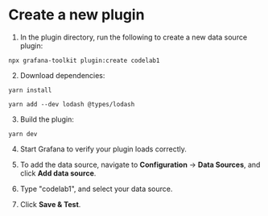 # Create a new plugin

1. In the plugin directory, run the following to create a new data source plugin:

```
npx grafana-toolkit plugin:create codelab1
```

2. Download dependencies:

```
yarn install
```

```
yarn add --dev lodash @types/lodash
```

3. Build the plugin:

```
yarn dev
```

4. Start Grafana to verify your plugin loads correctly.

5. To add the data source, navigate to **Configuration** -> **Data Sources**, and click **Add data source**.

6. Type "codelab1", and select your data source.

7. Click **Save & Test**.
